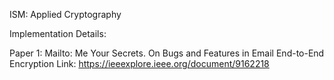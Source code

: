 ISM: Applied Cryptography

Implementation Details:

Paper 1: Mailto: Me Your Secrets. On Bugs and Features in Email End-to-End Encryption
Link: https://ieeexplore.ieee.org/document/9162218

